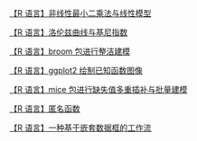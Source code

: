 <a href="https://zhuanlan.zhihu.com/p/1954307887825414074" target="_blank"> 【R 语言】非线性最小二乘法与线性模型 </a>

<a href="https://zhuanlan.zhihu.com/p/1951089194756703939" target="_blank"> 【R 语言】洛伦兹曲线与基尼指数 </a>

<a href="https://zhuanlan.zhihu.com/p/1949603330578953873" target="_blank"> 【R 语言】broom 包进行整洁建模 </a>

<a href="https://zhuanlan.zhihu.com/p/1948532373101713365" target="_blank"> 【R 语言】ggplot2 绘制已知函数图像 </a>

<a href="https://zhuanlan.zhihu.com/p/1946672841723454894" target="_blank"> 【R 语言】mice 包进行缺失值多重插补与批量建模 </a>

<a href="https://zhuanlan.zhihu.com/p/1944083434071917665" target="_blank"> 【R 语言】匿名函数 </a>

<a href="https://zhuanlan.zhihu.com/p/1944921736941384138" target="_blank"> 【R 语言】一种基于嵌套数据框的工作流 </a>


